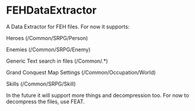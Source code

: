 # FEHDataExtractor

A Data Extractor for FEH files. For now it supports:

Heroes (/Common/SRPG/Person)

Enemies (/Common/SRPG/Enemy)

Generic Text search in files (/Common/.*)

Grand Conquest Map Settings (/Common/Occupation/World)

Skills (/Common/SRPG/Skill)

In the future it will support more things and decompression too. For now to decompress the files, use FEAT.